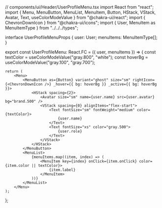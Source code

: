 // components/ui/Header/UserProfileMenu.tsx
import React from "react";
import { Menu, MenuButton, MenuList, MenuItem, Button, HStack, VStack, Avatar, Text, useColorModeValue } from "@chakra-ui/react";
import { ChevronDownIcon } from "@chakra-ui/icons";
import { User, MenuItem as MenuItemType } from "../../../types";

interface UserProfileMenuProps {
    user: User;
    menuItems: MenuItemType[];
}

export const UserProfileMenu: React.FC<UserProfileMenuProps> = ({ user, menuItems }) => {
    const textColor = useColorModeValue("gray.800", "white");
    const hoverBg = useColorModeValue("gray.100", "gray.700");

    return (
        <Menu>
            <MenuButton as={Button} variant="ghost" size="sm" rightIcon={<ChevronDownIcon />} _hover={{ bg: hoverBg }} _active={{ bg: hoverBg }}>
                <HStack spacing={2}>
                    <Avatar size="sm" name={user.name} src={user.avatar} bg="brand.500" />
                    <VStack spacing={0} alignItems="flex-start">
                        <Text fontSize="sm" fontWeight="medium" color={textColor}>
                            {user.name}
                        </Text>
                        <Text fontSize="xs" color="gray.500">
                            {user.role}
                        </Text>
                    </VStack>
                </HStack>
            </MenuButton>
            <MenuList>
                {menuItems.map((item, index) => (
                    <MenuItem key={index} onClick={item.onClick} color={item.color || textColor}>
                        {item.label}
                    </MenuItem>
                ))}
            </MenuList>
        </Menu>
    );
};
